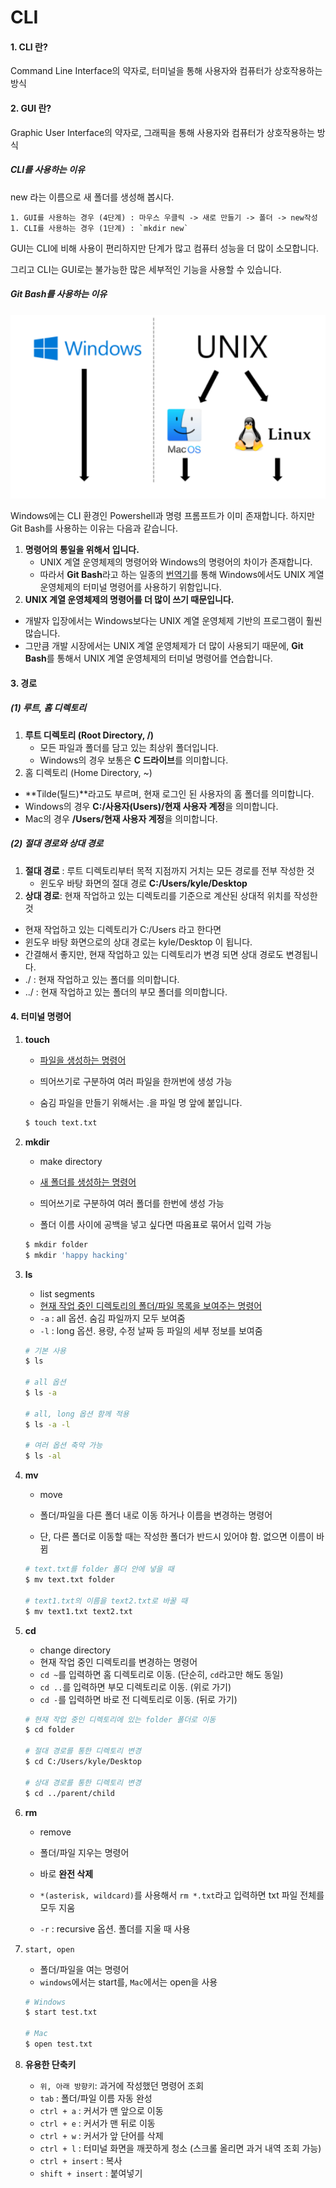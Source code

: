 # CLI

#### 1. CLI 란?

Command Line Interface의 약자로, 터미널을 통해 사용자와 컴퓨터가 상호작용하는 방식

#### 2. GUI 란?

Graphic User Interface의 약자로, 그래픽을 통해 사용자와 컴퓨터가 상호작용하는 방식

##### CLI를 사용하는 이유

new 라는 이름으로 새 폴더를 생성해 봅시다.

	1. GUI를 사용하는 경우 (4단계) : 마우스 우클릭 -> 새로 만들기 -> 폴더 -> new작성
	1. CLI를 사용하는 경우 (1단계) : `mkdir new`



GUI는 CLI에 비해 사용이 편리하지만 단계가 많고 컴퓨터 성능을 더 많이 소모합니다.

그리고 CLI는 GUI로는 불가능한 많은 세부적인 기능을 사용할 수 있습니다.

##### Git Bash를 사용하는 이유

![image-20211221161737912](day1.assets/image-20211221161737912.png)

Windows에는 CLI 환경인 Powershell과 명령 프롬프트가 이미 존재합니다. 하지만 Git Bash를 사용하는 이유는 다음과 같습니다.

1. **명령어의 통일을 위해서 입니다.**
   - UNIX 계열 운영체제의 명령어와 Windows의 명령어의 차이가 존재합니다.
   - 따라서 **Git Bash**라고 하는 일종의 <u>번역기</u>를 통해 Windows에서도 UNIX 계열 운영체제의 터미널 명령어를 사용하기 위함입니다.
2.  **UNIX 계열 운영체제의 명령어를 더 많이 쓰기 때문입니다.**
   - 개발자 입장에서는 Windows보다는 UNIX 계열 운영체제 기반의 프로그램이 훨씬 많습니다.
   - 그만큼 개발 시장에서는 UNIX 계열 운영체제가 더 많이 사용되기 때문에, **Git Bash**를 통해서 UNIX 계열 운영체제의 터미널 명령어를 연습합니다.

#### 3. 경로

##### (1) 루트, 홈 디렉토리

1. **루트 디렉토리 (Root Directory, /)**
   - 모든 파일과 폴더를 담고 있는 최상위 폴더입니다.
   - Windows의 경우 보통은 **C 드라이브**를 의미합니다.
2.  홈 디렉토리 (Home Directory, ~)
   - **Tilde(틸드)**라고도 부르며, 현재 로그인 된 사용자의 홈 폴더를 의미합니다.
   - Windows의 경우 **C:/사용자(Users)/현재 사용자 계정**을 의미합니다.
   - Mac의 경우 **/Users/현재 사용자 계정**을 의미합니다.

##### (2) 절대 경로와 상대 경로

1. **절대 경로** : 루트 디렉토리부터 목적 지점까지 거치는 모든 경로를 전부 작성한 것
   - 윈도우 바탕 화면의 절대 경로 **C:/Users/kyle/Desktop**
2.  **상대 경로**: 현재 작업하고 있는 디렉토리를 기준으로 계산된 상대적 위치를 작성한 것
   - 현재 작업하고 있는 디렉토리가 C:/Users 라고 한다면
   - 윈도우 바탕 화면으로의 상대 경로는 kyle/Desktop 이 됩니다.
   - 간결해서 좋지만, 현재 작업하고 있는 디렉토리가 변경 되면 상대 경로도 변경됩니다.
   - ./ : 현재 작업하고 있는 폴더를 의미합니다.
   - ../ : 현재 작업하고 있는 폴더의 부모 폴더를 의미합니다.

#### 4. 터미널 명령어

1. **touch**

   - <u>파일을 생성하는 명령어</u>

   - 띄어쓰기로 구분하여 여러 파일을 한꺼번에 생성 가능

   - 숨김 파일을 만들기 위해서는 .을 파일 명 앞에 붙입니다.

   ```bash
   $ touch text.txt
   ```

     

1. **mkdir**

   - make directory

   - <u>새 폴더를 생성하는 명령어</u>

   - 띄어쓰기로 구분하여 여러 폴더를 한번에 생성 가능

   - 폴더 이름 사이에 공백을 넣고 싶다면 따옴표로 묶어서 입력 가능

   ```bash
   $ mkdir folder
   $ mkdir 'happy hacking'

3. **ls**

   - list segments
   - <u>현재 작업 중인 디렉토리의 폴더/파일 목록을 보여주는 명령어</u>
   - `-a` : all 옵션. 숨김 파일까지 모두 보여줌
   - `-l` : long 옵션. 용량, 수정 날짜 등 파일의 세부 정보를 보여줌

   ```bash
   # 기본 사용
   $ ls 
   
   # all 옵션
   $ ls -a
   
   # all, long 옵션 함께 적용
   $ ls -a -l
   
   # 여러 옵션 축약 가능
   $ ls -al
   ```

4. **mv**

   - move

   - 폴더/파일을 다른 폴더 내로 이동 하거나 이름을 변경하는 명령어

   - 단, 다른 폴더로 이동할 때는 작성한 폴더가 반드시 있어야 함. 없으면 이름이 바뀜

   ```bash
   # text.txt를 folder 폴더 안에 넣을 때
   $ mv text.txt folder
     
   # text1.txt의 이름을 text2.txt로 바꿀 때
   $ mv text1.txt text2.txt
   ```

5. **cd**

   - change directory
   - 현재 작업 중인 디렉토리를 변경하는 명령어
   - `cd ~`를 입력하면 홈 디렉토리로 이동. (단순히, `cd`라고만 해도 동일)
   - `cd ..`를 입력하면 부모 디렉토리로 이동. (위로 가기)
   - `cd -`를 입력하면 바로 전 디렉토리로 이동. (뒤로 가기)

   ```bash  
   # 현재 작업 중인 디렉토리에 있는 folder 폴더로 이동
   $ cd folder
   
   # 절대 경로를 통한 디렉토리 변경
   $ cd C:/Users/kyle/Desktop
   
   # 상대 경로를 통한 디렉토리 변경
   $ cd ../parent/child

6. **rm**

   - remove
   - 폴더/파일 지우는 명령어
   - 바로 **완전 삭제**

   - `*(asterisk, wildcard)`를 사용해서 `rm *.txt`라고 입력하면 txt 파일 전체를 모두 지움
   - `-r` : recursive 옵션. 폴더를 지울 때 사용

7. `start, open`

   - 폴더/파일을 여는 명령어
   - `windows`에서는 start를, `Mac`에서는 open을 사용

   ```bash
   # Windows
   $ start test.txt
   
   # Mac
   $ open test.txt
   ```

8. **유용한 단축키**

   - `위, 아래 방향키`: 과거에 작성했던 명령어 조회
   - `tab` : 폴더/파일 이름 자동 완성
   - `ctrl + a` : 커서가 맨 앞으로 이동
   - `ctrl + e` : 커서가 맨 뒤로 이동
   - `ctrl + w` : 커서가 앞 단어를 삭제
   - `ctrl + l` : 터미널 화면을 깨끗하게 청소 (스크롤 올리면 과거 내역 조회 가능)
   - `ctrl + insert` : 복사
   - `shift + insert` : 붙여넣기

   
